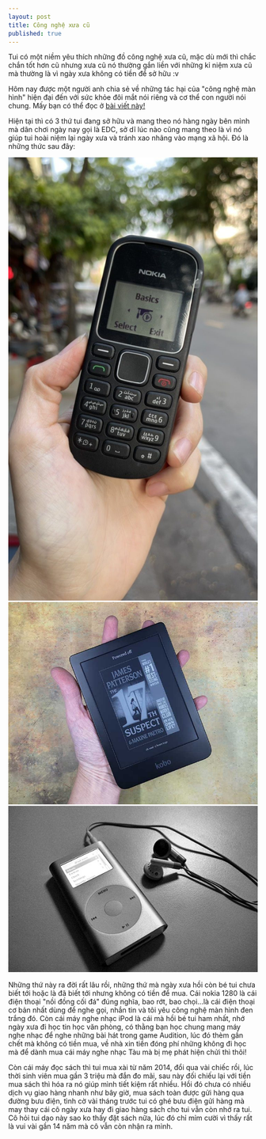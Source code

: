 ```yaml
---
layout: post
title: Công nghệ xưa cũ
published: true
---
```




Tui có một niềm yêu thích những đồ công nghệ xưa cũ, mặc dù mới thì chắc chắn tốt hơn cũ nhưng xưa cũ nó thường gắn liền với những kỉ niệm xưa cũ mà thường là vì ngày xưa không có tiền để sở hữu :v

Hôm nay được một người anh chia sẻ về những tác hại của "công nghệ màn hình" hiện đại đến với sức khỏe đôi mắt nói riêng và cơ thể con người nói chung. Mấy bạn có thể đọc ở [bài viết này!](https://www.androidcentral.com/phones/what-is-pwm-display-flicker-tips-and-tricks#:~:text=For%20this%20reason%2C%20manufacturers%20like,no%20matter%20the%20brightness%20level)

Hiện tại thì có 3 thứ tui đang sở hữu và mang theo nó hàng ngày bên mình mà dân chơi ngày nay gọi là EDC, sở dĩ lúc nào cũng mang theo là vì nó giúp tui hoài niệm lại ngày xưa và tránh xao nhãng vào mạng xã hội. Đó là những thức sau đây:

![Nokia 1280](/images/5c9ee2b73b6706571eddfa588a11278a.jpg)
![Máy đọc sách Kobo](/images/kobo-clara-hd-15.jpg)
![iPod Mini](/images/IPod_Mini_with_headphones.jpg)

Những thứ này ra đời rất lâu rồi, những thứ mà ngày xưa hồi còn bé tui chưa biết tới hoặc là đã biết tới nhưng không có tiền để mua. Cái nokia 1280 là cái điện thoại "nồi đồng cối đá" đúng nghĩa, bao rớt, bao chọi...là cái điện thoại cơ bản nhất dùng để nghe gọi, nhắn tin và tôi yêu công nghệ màn hình đen trắng đó. Còn cái máy nghe nhạc iPod là cái mà hồi bé tui ham nhất, nhớ ngày xưa đi học tin học văn phòng, có thằng bạn học chung mang máy nghe nhạc để nghe những bài hát trong game Audition, lúc đó thèm gần chết mà không có tiền mua, về nhà xin tiền đóng phí những không đi học mà để dành mua cái máy nghe nhạc Tàu mà bị mẹ phát hiện chửi thì thôi!

Còn cái máy đọc sách thì tui mua xài từ năm 2014, đổi qua vài chiếc rồi, lúc thời sinh viên mua gần 3 triệu mà đắn đo mãi, sau này đối chiếu lại với tiền mua sách thì hóa ra nó giúp mình tiết kiệm rất nhiều. Hồi đó chưa có nhiều dịch vụ giao hàng nhanh như bây giờ, mua sách toàn được gửi hàng qua đường bưu điện, tình cờ vài tháng trước tui có ghé bưu điện gửi hàng mà may thay cái cô ngày xưa hay đi giao hàng sách cho tui vẫn còn nhớ ra tui. Cô hỏi tui dạo này sao ko thấy đặt sách nữa, lúc đó chỉ mỉm cười vì thấy rất là vui vài gần 14 năm mà cô vẫn còn nhận ra mình.
